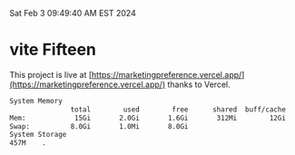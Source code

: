 Sat Feb  3 09:49:40 AM EST 2024

# vite Fifteen


This project is live at [https://marketingpreference.vercel.app/](https://marketingpreference.vercel.app/) thanks to Vercel.

```bash
System Memory
               total        used        free      shared  buff/cache   available
Mem:            15Gi       2.0Gi       1.6Gi       312Mi        12Gi        13Gi
Swap:          8.0Gi       1.0Mi       8.0Gi
System Storage
457M	.
```
